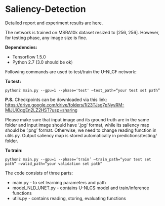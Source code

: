 # Saliency-Detection
Detailed report and experiment results are [here](report.pdf). 

The network is trained on MSRA10k dataset resized to [256, 256]. However, for testing phase, any image size is fine. 

**Dependencies:**
- Tensorflow 1.5.0
- Python 2.7 (3.0 should be ok)

Following commands are used to test/train the U-NLCF network:

**To test:**

`python2 main.py --gpu=1 --phase='test' —test_path=“your test set path”`

**P.S.** Checkpoints can be downloaded via this link: https://drive.google.com/drive/folders/1i23TJsg7pNyvRM-MlJUiCqgEn2LZ2HST?usp=sharing

Please make sure that input image and its ground truth are in the same folder and input image should have ‘.jpg’ format, while its saliency map should be ‘.png’ format. Otherwise, we need to change reading function in utils.py. Output saliency map is stored automatically in predictions/testing/ folder.

**To train:**

`python2 main.py --gpu=1 --phase=‘train’ —train_path=“your test set path” —valid_path=“your validation set path”` 

The code consists of three parts:

- main.py 			    - to set learning parameters and path
- model_NLD_UNET.py - contains U-NLCS model and train/inference functions
- utils.py			    - contains reading, storing, evaluating functions 

